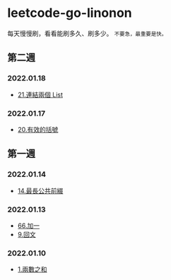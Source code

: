 # leetcode-go-linonon
每天慢慢刷，看看能刷多久、刷多少。
`不要急，最重要是快。`
## 第二週
### 2022.01.18
- [21.連結兩個 List](/code/linked-list/0021-mergeTwoLists/README.md)

### 2022.01.17
- [20.有效的括號](code/string/0020-isValidKuoHao/README.md)

## 第一週

### 2022.01.14
- [14.最長公共前綴](/code/string/0014-longestCommonPrefix/README.md)

### 2022.01.13
- [66.加一](/code/array/0066-plusOne/README.md)
- [9.回文](code/math/0009-isPalindrome/README.md)

### 2022.01.10
- [1.兩數之和](/code/array/0001-twoSum/README.md)
